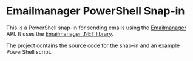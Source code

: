# Emailmanager PowerShell Snap-in

This is a PowerShell snap-in for sending emails using the [Emailmanager][emailmanager] API. It uses the [Emailmanager .NET library][emailmanager-dotnet].

The project contains the source code for the snap-in and an example PowerShell script.

[emailmanager]: http://emailmanager.com/
[emailmanager-dotnet]: https://github.com/danielcrenna/emailmanager-dotnet